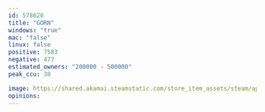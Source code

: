 ```yaml
---
id: 578620
title: "GORN"
windows: "true"
mac: "false"
linux: false
positive: 7583
negative: 477
estimated_owners: "200000 - 500000"
peak_ccu: 38

image: https://shared.akamai.steamstatic.com/store_item_assets/steam/apps/578620/header.jpg?t=1728690184
opinions:
---
```


